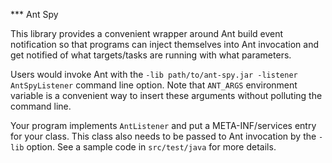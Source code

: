 *** Ant Spy

This library provides a convenient wrapper around Ant build event notification so that programs can inject themselves into Ant invocation and get notified of what targets/tasks are running with what parameters.

Users would invoke Ant with the `-lib path/to/ant-spy.jar -listener AntSpyListener` command line option. Note that `ANT_ARGS` environment variable is a convenient way to insert these arguments without polluting the command line.

Your program implements `AntListener` and put a META-INF/services entry for your class. This class also needs to be passed to Ant invocation by the `-lib` option. See a sample code in `src/test/java` for more details.
